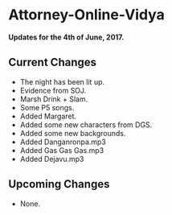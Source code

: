 # Attorney-Online-Vidya
__Updates for the 4th of June, 2017.__

## Current Changes
* The night has been lit up.
* Evidence from SOJ.
* Marsh Drink + Slam.
* Some P5 songs.
* Added Margaret.
* Added some new characters from DGS.
* Added some new backgrounds.
* Added Danganronpa.mp3
* Added Gas Gas Gas.mp3
* Added Dejavu.mp3

## Upcoming Changes
* None.
